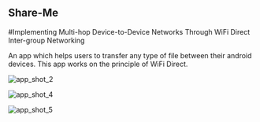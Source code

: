 ## Share-Me

#Implementing Multi-hop Device-to-Device Networks Through WiFi Direct Inter-group Networking

An app which helps users to transfer any type of file between their android devices. This app works on the principle of WiFi Direct.

![app_shot_2](https://cloud.githubusercontent.com/assets/20659938/21709227/76adb712-d405-11e6-9f09-60dbddeb5d89.png)


![app_shot_4](https://cloud.githubusercontent.com/assets/20659938/21709228/76cc0da2-d405-11e6-80e1-ac7c2dc879bd.png)


![app_shot_5](https://cloud.githubusercontent.com/assets/20659938/21709830/22ccdf60-d40a-11e6-81c2-b12dd3a9013d.png)
